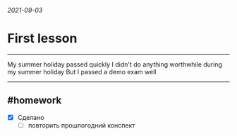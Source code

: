 *2021-09-03*

# First lesson
---

My summer holiday passed quickly
I didn't do anything worthwhile during my summer holiday
But I passed a demo exam well

---

##    #homework 

- [x]  Сделано
	- [ ]  повторить прошлогодний конспект